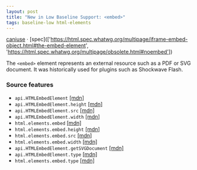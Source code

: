 ```yaml
---
layout: post
title: "New in Low Baseline Support: <embed>"
tags: baseline-low html-elements
---
```


[caniuse](https://caniuse.com/?search=embed) · [spec](['https://html.spec.whatwg.org/multipage/iframe-embed-object.html#the-embed-element', 'https://html.spec.whatwg.org/multipage/obsolete.html#noembed'])

The `<embed>` element represents an external resource such as a PDF or SVG document. It was historically used for plugins such as Shockwave Flash.

### Source features

- ``api.HTMLEmbedElement`` [[mdn]](https://https://developer.mozilla.org/en-US/search?q=api.HTMLEmbedElement)
- ``api.HTMLEmbedElement.height`` [[mdn]](https://https://developer.mozilla.org/en-US/search?q=api.HTMLEmbedElement.height)
- ``api.HTMLEmbedElement.src`` [[mdn]](https://https://developer.mozilla.org/en-US/search?q=api.HTMLEmbedElement.src)
- ``api.HTMLEmbedElement.width`` [[mdn]](https://https://developer.mozilla.org/en-US/search?q=api.HTMLEmbedElement.width)
- ``html.elements.embed`` [[mdn]](https://https://developer.mozilla.org/en-US/search?q=html.elements.embed)
- ``html.elements.embed.height`` [[mdn]](https://https://developer.mozilla.org/en-US/search?q=html.elements.embed.height)
- ``html.elements.embed.src`` [[mdn]](https://https://developer.mozilla.org/en-US/search?q=html.elements.embed.src)
- ``html.elements.embed.width`` [[mdn]](https://https://developer.mozilla.org/en-US/search?q=html.elements.embed.width)
- ``api.HTMLEmbedElement.getSVGDocument`` [[mdn]](https://https://developer.mozilla.org/en-US/search?q=api.HTMLEmbedElement.getSVGDocument)
- ``api.HTMLEmbedElement.type`` [[mdn]](https://https://developer.mozilla.org/en-US/search?q=api.HTMLEmbedElement.type)
- ``html.elements.embed.type`` [[mdn]](https://https://developer.mozilla.org/en-US/search?q=html.elements.embed.type)
